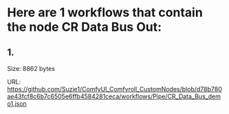 # Here are 1 workflows that contain the node CR Data Bus Out:

## 1. 

Size: 8862 bytes

URL: https://github.com/Suzie1/ComfyUI_Comfyroll_CustomNodes/blob/d78b780ae43fcf8c6b7c6505e6ffb4584281ceca/workflows/Pipe/CR_Data_Bus_demo1.json

